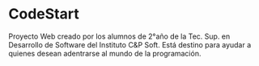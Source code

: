 # CodeStart
Proyecto Web  creado por los alumnos de 2°año de la Tec. Sup. en Desarrollo de Software del Instituto C&amp;P Soft. Está destino para ayudar a quienes desean adentrarse al mundo de la programación.
